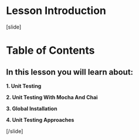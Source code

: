 # Lesson Introduction

[slide]

# Table of Contents

## In this lesson you will learn about:

**1. Unit Testing**

**2. Unit Testing With Mocha And Chai**

**3. Global Installation**

**4. Unit Testing Approaches**

[/slide]
